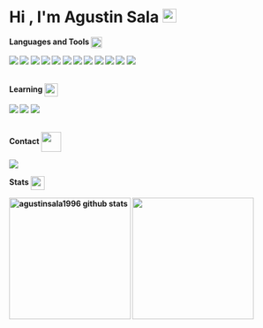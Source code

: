 <h1><b>Hi , I'm Agustin Sala <img src="https://media.giphy.com/media/hvRJCLFzcasrR4ia7z/giphy.gif" width="25px">
</b></h1>
<div>

<b>

 **Languages and Tools** <img src="https://media2.giphy.com/media/QssGEmpkyEOhBCb7e1/giphy.gif?cid=ecf05e47a0n3gi1bfqntqmob8g9aid1oyj2wr3ds3mg700bl&rid=giphy.gif" width="20px" align="center">
    
   <img src="https://img.shields.io/badge/html5-%23E34F26.svg?style=for-the-badge&logo=html5&logoColor=white"/>
   <img src="https://img.shields.io/badge/css3-%231572B6.svg?style=for-the-badge&logo=css3&logoColor=white"/>
   <img src="https://img.shields.io/badge/javascript-%23323330.svg?style=for-the-badge&logo=javascript&logoColor=%23F7DF1E"/>
   <img src="https://img.shields.io/badge/node.js-6DA55F?style=for-the-badge&logo=node.js&logoColor=white"/>
   <img src="https://img.shields.io/badge/NPM-%23CB3837.svg?style=for-the-badge&logo=npm&logoColor=white"/>
   <img src="https://img.shields.io/badge/vite-%23646CFF.svg?style=for-the-badge&logo=vite&logoColor=white"/>
   <img src="https://img.shields.io/badge/git-%23F05033.svg?style=for-the-badge&logo=git&logoColor=white"/>
   <img src="https://img.shields.io/badge/github-%23121011.svg?style=for-the-badge&logo=github&logoColor=white"/>
   <img src="https://img.shields.io/badge/firebase-%23039BE5.svg?style=for-the-badge&logo=firebase"/>
   <img src="https://img.shields.io/badge/netlify-%23000000.svg?style=for-the-badge&logo=netlify&logoColor=#00C7B7"/>
   <img src="https://img.shields.io/badge/Trello-%23026AA7.svg?style=for-the-badge&logo=Trello&logoColor=white"/>
   <img src="https://img.shields.io/badge/Gimp-657D8B?style=for-the-badge&logo=gimp&logoColor=FFFFFF"/><br>
   
<br>

 **Learning** <img src="https://media.giphy.com/media/hS3IR40sIwRl6zUyrQ/giphy.gif" width="24px" align="center"> 

   <img src="https://img.shields.io/badge/unity-%23000000.svg?style=for-the-badge&logo=unity&logoColor=white"/>
   <img src="https://img.shields.io/badge/blender-%23F5792A.svg?style=for-the-badge&logo=blender&logoColor=white"/>
   <img src="https://img.shields.io/badge/mysql-4479A1.svg?style=for-the-badge&logo=mysql&logoColor=white"/> <br>
   
<br>

 **Contact** <img src='https://raw.githubusercontent.com/ShahriarShafin/ShahriarShafin/main/Assets/handshake.gif' width="36px" align="center">
  
   <a href="mailto:agustinsala1996@gmail.com"><img src="https://img.shields.io/badge/gmail-%23D14836.svg?&style=for-the-badge&logo=gmail&logoColor=white"/></a> <br>


 **Stats** <img src="https://media.giphy.com/media/iY8CRBdQXODJSCERIr/giphy.gif" width="25px" align="center">
 
<a href="https://github.com/agustinsala1996"><img align="center" src="https://github-readme-stats.vercel.app/api?username=agustinsala1996&count_private=true&hide=stars&show_icons=true&theme=dark&line_height=27"  alt="agustinsala1996 github stats" height="220px"/></a>
<a href="https://github.com/agustinsala1996"><img align="center" src="https://github-readme-stats.vercel.app/api/top-langs/?username=agustinsala1996&show_icons=true&theme=dark&langs_count=8&count_private=true&card_width=280" height="220px"/></a>


<br>
</b>


</div>
